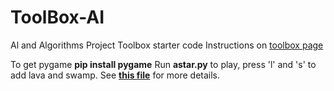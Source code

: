 # ToolBox-AI

Al and Algorithms Project Toolbox starter code
Instructions on [toolbox page](https://sd2020spring.github.io/toolboxes/algorithms-and-ai)

To get pygame **pip install pygame**
Run **astar.py** to play, press 'l' and 's' to add lava and swamp.
See **[this file](screenshot_explanations.md)** for more details.  
